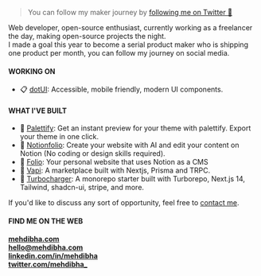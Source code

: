 > You can follow my maker journey by [following me on Twitter 💌](https://www.twitter.com/mehdibha_)

Web developer, open-source enthusiast, currently working as a freelancer the day, making open-source projects the night. 
<br/>
I made a goal this year to become a serial product maker who is shipping one product per month, you can follow my journey on social media.

#### WORKING ON
- 📋 [dotUI](https://github.com/mehdibha/dotUI): Accessible, mobile friendly, modern UI components.

#### WHAT I'VE BUILT
- 🎨 [Palettify](https://github.com/mehdibha/palettify): Get an instant preview for your theme with palettify. Export your theme in one click.
- 📖 [Notionfolio](https://notionfol.io): Create your website with AI and edit your content on Notion (No coding or design skills required).
- 📑 [Folio](https://github.com/mehdibha/notion-portfolio-blog): Your personal website that uses Notion as a CMS
- 🛒 [Vapi](https://github.com/mehdibha/vapi): A marketplace built with Nextjs, Prisma and TRPC.
- 🚀 [Turbocharger](https://github.com/mehdibha/turbocharger): A monorepo starter built with Turborepo, Next.js 14, Tailwind, shadcn-ui, stripe, and more.
  
If you'd like to discuss any sort of opportunity, feel free to [contact me](mailto:hello@mehdibha.com).

#### FIND ME ON THE WEB
**<a href="https://www.mehdibha.com">mehdibha.com</a>**<br/>
**hello@mehdibha.com**<br/>
**<a href="https://www.linkedin.com/in/mehdibha/">linkedin.com/in/mehdibha</a>**<br/>
**<a href="https://twitter.com/mehdibha_">twitter.com/mehdibha_</a>**
